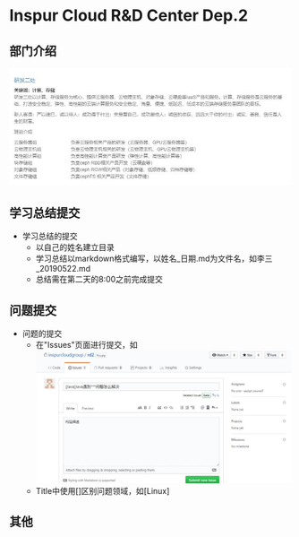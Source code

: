 
# Inspur Cloud R&D Center Dep.2

## 部门介绍
![Alt text](研发二处.jpg)

## 学习总结提交

* 学习总结的提交
  * 以自己的姓名建立目录
  * 学习总结以markdown格式编写，以姓名_日期.md为文件名，如李三_20190522.md
  * 总结需在第二天的8:00之前完成提交
 
 ## 问题提交
* 问题的提交
  * 在"Issues"页面进行提交，如![Alt text](issue-demo.jpg)
  * Title中使用[]区别问题领域，如[Linux]
 ## 其他

